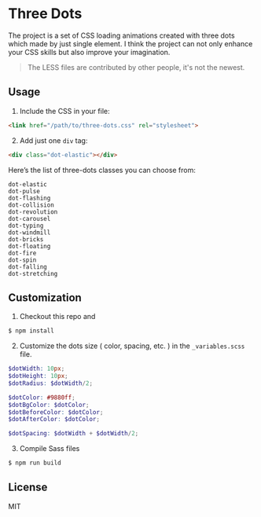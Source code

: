 # Three Dots

The project is a set of CSS loading animations created with three dots which made by just single element. I think the project can not only enhance your CSS skills but also improve your imagination.

> The LESS files are contributed by other people, it's not the newest.

## Usage

1. Include the CSS in your file:

```html
<link href="/path/to/three-dots.css" rel="stylesheet">
```

2. Add just one `div` tag:

```html
<div class="dot-elastic"></div>
```

Here’s the list of three-dots classes you can choose from:

```
dot-elastic
dot-pulse
dot-flashing
dot-collision
dot-revolution
dot-carousel
dot-typing
dot-windmill
dot-bricks
dot-floating
dot-fire
dot-spin
dot-falling
dot-stretching
```

## Customization

1. Checkout this repo and

```bash
$ npm install
```

2. Customize the dots size ( color, spacing, etc. ) in the `_variables.scss` file.

```scss
$dotWidth: 10px;
$dotHeight: 10px;
$dotRadius: $dotWidth/2;

$dotColor: #9880ff;
$dotBgColor: $dotColor;
$dotBeforeColor: $dotColor;
$dotAfterColor: $dotColor;

$dotSpacing: $dotWidth + $dotWidth/2;
```

3. Compile Sass files

```bash
$ npm run build
```

## License

MIT